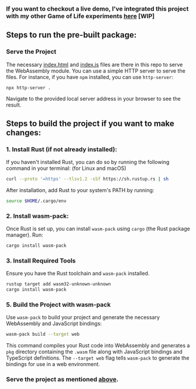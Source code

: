 ### If you want to checkout a live demo, I've integrated this project with my other Game of Life experiments [here](https://gol.priyavkaneria.com/) [WIP]

## Steps to run the pre-built package:

### **Serve the Project**
   The necessary [index.html](index.html) and [index.js](index.js) files are there in this repo to serve the WebAssembly module.
   You can use a simple HTTP server to serve the files. For instance, if you have `npm` installed, you can use `http-server`:

   ```sh
   npx http-server .
   ```

   Navigate to the provided local server address in your browser to see the result.

## Steps to build the project if you want to make changes:

### 1. **Install Rust (if not already installed)**:
   If you haven't installed Rust, you can do so by running the following command in your terminal: (for Linux and macOS)
   ```sh
   curl --proto '=https' --tlsv1.2 -sSf https://sh.rustup.rs | sh
   ```
   After installation, add Rust to your system's PATH by running:
   ```sh
   source $HOME/.cargo/env
   ```

### 2. **Install wasm-pack**:
   Once Rust is set up, you can install `wasm-pack` using `cargo` (the Rust package manager). Run:
   ```sh
   cargo install wasm-pack
   ```


### 3. **Install Required Tools**
   Ensure you have the Rust toolchain and `wasm-pack` installed.

   ```sh
   rustup target add wasm32-unknown-unknown
   cargo install wasm-pack
   ```

### 5. **Build the Project with wasm-pack**
   Use `wasm-pack` to build your project and generate the necessary WebAssembly and JavaScript bindings:

   ```sh
   wasm-pack build --target web
   ```

   This command compiles your Rust code into WebAssembly and generates a `pkg` directory containing the `.wasm` file along with JavaScript bindings and TypeScript definitions. The `--target web` flag tells `wasm-pack` to generate the bindings for use in a web environment.

### Serve the project as mentioned [above](#serve-the-project).
